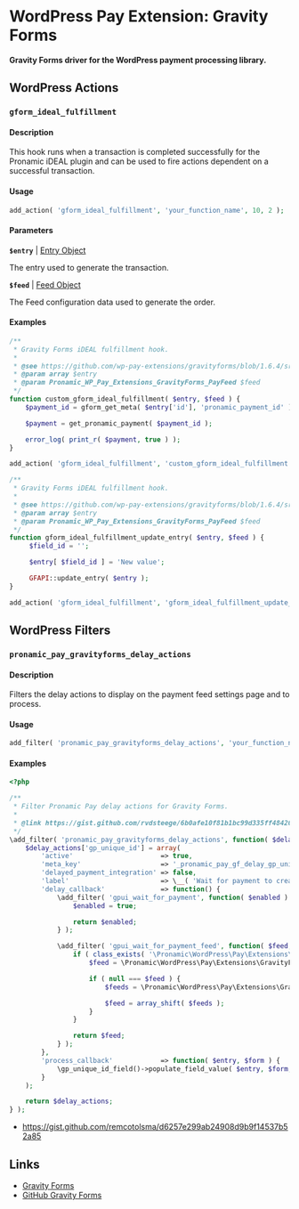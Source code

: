 # WordPress Pay Extension: Gravity Forms

**Gravity Forms driver for the WordPress payment processing library.**

## WordPress Actions

### `gform_ideal_fulfillment`

#### Description

This hook runs when a transaction is completed successfully for the Pronamic iDEAL plugin and can be used to fire actions dependent on a successful transaction.

#### Usage

```php
add_action( 'gform_ideal_fulfillment', 'your_function_name', 10, 2 );
```

#### Parameters

**`$entry`** | [Entry Object](https://www.gravityhelp.com/documentation/article/entry-object/)

The entry used to generate the transaction.

**`$feed`** | [Feed Object](https://github.com/wp-pay-extensions/gravityforms/blob/master/src/PayFeed.php)

The Feed configuration data used to generate the order.

#### Examples

```php
/**
 * Gravity Forms iDEAL fulfillment hook.
 *
 * @see https://github.com/wp-pay-extensions/gravityforms/blob/1.6.4/src/Extension.php#L750-L751
 * @param array $entry
 * @param Pronamic_WP_Pay_Extensions_GravityForms_PayFeed $feed
 */
function custom_gform_ideal_fulfillment( $entry, $feed ) {
    $payment_id = gform_get_meta( $entry['id'], 'pronamic_payment_id' );

    $payment = get_pronamic_payment( $payment_id );

    error_log( print_r( $payment, true ) );
}

add_action( 'gform_ideal_fulfillment', 'custom_gform_ideal_fulfillment', 10, 2 );
```

```php
/**
 * Gravity Forms iDEAL fulfillment hook.
 *
 * @see https://github.com/wp-pay-extensions/gravityforms/blob/1.6.4/src/Extension.php#L750-L751
 * @param array $entry
 * @param Pronamic_WP_Pay_Extensions_GravityForms_PayFeed $feed
 */
function gform_ideal_fulfillment_update_entry( $entry, $feed ) {
     $field_id = '';

     $entry[ $field_id ] = 'New value';

     GFAPI::update_entry( $entry );
}

add_action( 'gform_ideal_fulfillment', 'gform_ideal_fulfillment_update_entry', 10, 2 );
```

## WordPress Filters

### `pronamic_pay_gravityforms_delay_actions`

#### Description

Filters the delay actions to display on the payment feed settings page and to process.

#### Usage

```php
add_filter( 'pronamic_pay_gravityforms_delay_actions', 'your_function_name' );
```

#### Examples

```php
<?php

/**
 * Filter Pronamic Pay delay actions for Gravity Forms.
 *
 * @link https://gist.github.com/rvdsteege/6b0afe10f81b1bc99d335ff484206fa9
 */
\add_filter( 'pronamic_pay_gravityforms_delay_actions', function( $delay_actions ) {
	$delay_actions['gp_unique_id'] = array(
		'active'                      => true,
		'meta_key'                    => '_pronamic_pay_gf_delay_gp_unique_id',
		'delayed_payment_integration' => false,
		'label'                       => \__( 'Wait for payment to create a Gravity Perks Unique ID.', 'text-domain' ),
		'delay_callback'              => function() {
			\add_filter( 'gpui_wait_for_payment', function( $enabled ) {
				$enabled = true;

				return $enabled;
			} );

			\add_filter( 'gpui_wait_for_payment_feed', function( $feed, $form, $entry ) {
				if ( class_exists( '\Pronamic\WordPress\Pay\Extensions\GravityForms\FeedsDB' ) ) {
					$feed = \Pronamic\WordPress\Pay\Extensions\GravityForms\FeedsDB::get_feed_by_entry_id( $entry['id'] );

					if ( null === $feed ) {
						$feeds = \Pronamic\WordPress\Pay\Extensions\GravityForms\FeedsDB::get_active_feeds_by_form_id( $entry['form_id'] );

						$feed = array_shift( $feeds );
					}
				}

				return $feed;
			} );
		},
		'process_callback'            => function( $entry, $form ) {
			\gp_unique_id_field()->populate_field_value( $entry, $form, true );
		}
	);

	return $delay_actions;
} );
```

*	https://gist.github.com/remcotolsma/d6257e299ab24908d9b9f14537b52a85

## Links

*	[Gravity Forms](http://www.gravityforms.com/)
*	[GitHub Gravity Forms](https://github.com/wp-premium/gravityforms)
